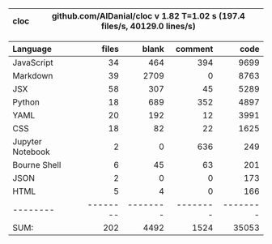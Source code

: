 cloc|github.com/AlDanial/cloc v 1.82  T=1.02 s (197.4 files/s, 40129.0 lines/s)
--- | ---

Language|files|blank|comment|code
:-------|-------:|-------:|-------:|-------:
JavaScript|34|464|394|9699
Markdown|39|2709|0|8763
JSX|58|307|45|5289
Python|18|689|352|4897
YAML|20|192|12|3991
CSS|18|82|22|1625
Jupyter Notebook|2|0|636|249
Bourne Shell|6|45|63|201
JSON|2|0|0|173
HTML|5|4|0|166
--------|--------|--------|--------|--------
SUM:|202|4492|1524|35053
